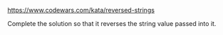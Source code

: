 https://www.codewars.com/kata/reversed-strings

Complete the solution so that it reverses the string value passed into it.
